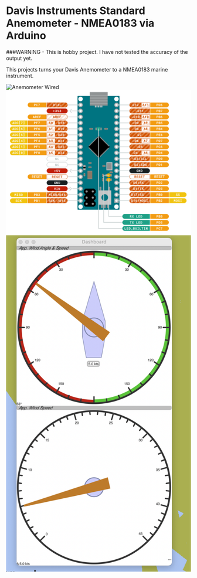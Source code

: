 # Davis Instruments Standard Anemometer - NMEA0183 via Arduino

###WARNING - This is hobby project. I have not tested the accuracy of the output yet.

This projects turns your Davis Anemometer to a NMEA0183 marine instrument.

![Anemometer Wired](pins_wired.jpg)
![Arduino Micro Pins](pinout.png)
![OpenCPN Screenshot](opencpn_screenshot.png)